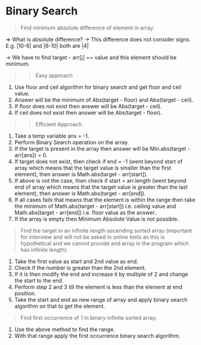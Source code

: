 # Binary Search

> Find minimum absolute difference of element in array.

=> What is absolute difference?
-> This difference does not consider signs. E.g. |10-6| and |6-10| both are |4|

-> We have to find target - arr[j] == value and this element should be minimum.

> > Easy approach

1. Use floor and ceil algorithm for binary search and get floor and ceil value.
2. Answer will be the minimum of Abs(target - floor) and Abs(target - ceil).
3. If floor does not exist then answer will be Abs(target - ceil).
4. If ceil does not exist then answer will be Abs(target - floor).

> > Efficient Approach.

1. Take a temp variable ans = -1.
2. Perform Binary Search operation on the array.
3. If the target is present in the array then answer will be Min.abs(target - arr[ans]) = 0.
4. If target does not exist, then check if end = -1 (went beyond start of array which means that the target value is smaller than the first element), then answer is Math.abs(target - arr[start]).
5. If above is not the case, then check if start = arr.length (went beyond end of array which means that the target value is greater than the last element), then answer is Math.abs(target - arr[end]).
6. If all cases fails that means that the element is within the range then take the minimum of Math.abs(target - arr[start]) i.e. ceiling value and Math.abs(target - arr[end]) i.e. floor value as the answer..
7. If the array is empty then Minimum Absolute Value is not possible.

> Find the target in an infinite length ascending sorted array (important for interview and will not be asked in online tests as this is hypothetical and we cannot provide and array in the program which has infinite length).

1. Take the first value as start and 2nd value as end.
2. Check if the number is greater than the 2nd element.
3. If it is then modify the end and increase it by multiple of 2 and change the start to the end.
4. Perform step 2 and 3 till the element is less than the element at end position.
5. Take the start and end as new range of array and apply binary search algorithm on that to get the element.

> Find first occurrence of 1 in binary infinite sorted array.

1. Use the above method to find the range.
2. With that range apply the first occurrence binary search algorithm.
